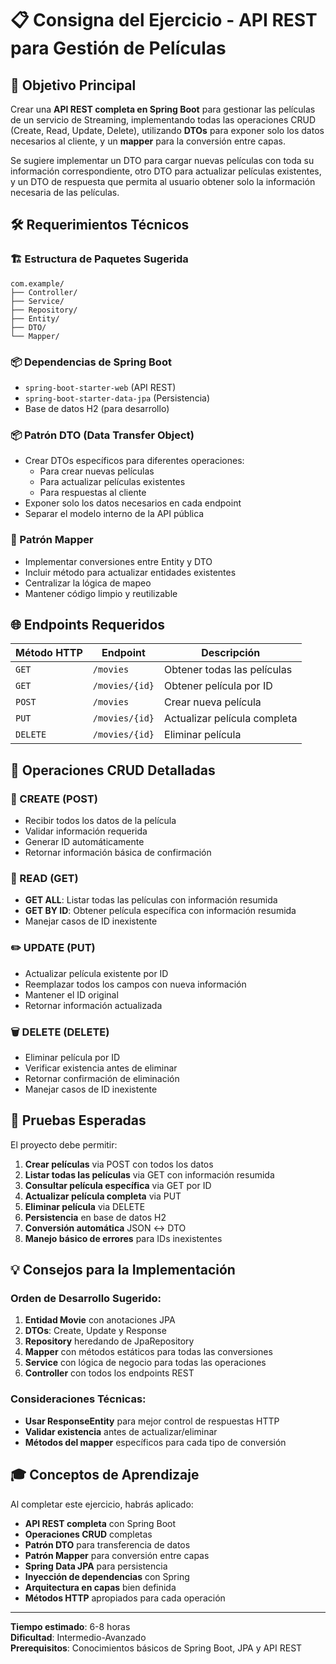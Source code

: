# 📋 Consigna del Ejercicio - API REST para Gestión de Películas

## 🎯 Objetivo Principal

Crear una **API REST completa en Spring Boot** para gestionar las películas de un servicio de Streaming, implementando todas las operaciones CRUD (Create, Read, Update, Delete), utilizando **DTOs** para exponer solo los datos necesarios al cliente, y un **mapper** para la conversión entre capas.

Se sugiere implementar un DTO para cargar nuevas películas con toda su información correspondiente, otro DTO para actualizar películas existentes, y un DTO de respuesta que permita al usuario obtener solo la información necesaria de las películas.

## 🛠️ Requerimientos Técnicos

### 🏗️ Estructura de Paquetes Sugerida
```
com.example/
├── Controller/
├── Service/
├── Repository/
├── Entity/
├── DTO/
└── Mapper/
```

### 📦 Dependencias de Spring Boot
- `spring-boot-starter-web` (API REST)
- `spring-boot-starter-data-jpa` (Persistencia)
- Base de datos H2 (para desarrollo)

### 📦 Patrón DTO (Data Transfer Object)

- Crear DTOs específicos para diferentes operaciones:
  - Para crear nuevas películas
  - Para actualizar películas existentes  
  - Para respuestas al cliente
- Exponer solo los datos necesarios en cada endpoint
- Separar el modelo interno de la API pública

### 🔄 Patrón Mapper

- Implementar conversiones entre Entity y DTO
- Incluir método para actualizar entidades existentes
- Centralizar la lógica de mapeo
- Mantener código limpio y reutilizable

## 🌐 Endpoints Requeridos

| Método HTTP | Endpoint | Descripción |
|-------------|----------|-------------|
| `GET` | `/movies` | Obtener todas las películas |
| `GET` | `/movies/{id}` | Obtener película por ID |
| `POST` | `/movies` | Crear nueva película |
| `PUT` | `/movies/{id}` | Actualizar película completa |
| `DELETE` | `/movies/{id}` | Eliminar película |

## 🎯 Operaciones CRUD Detalladas

### 📝 CREATE (POST)
- Recibir todos los datos de la película
- Validar información requerida
- Generar ID automáticamente
- Retornar información básica de confirmación

### 📖 READ (GET)
- **GET ALL**: Listar todas las películas con información resumida
- **GET BY ID**: Obtener película específica con información resumida
- Manejar casos de ID inexistente

### ✏️ UPDATE (PUT)
- Actualizar película existente por ID
- Reemplazar todos los campos con nueva información
- Mantener el ID original
- Retornar información actualizada

### 🗑️ DELETE (DELETE)
- Eliminar película por ID
- Verificar existencia antes de eliminar
- Retornar confirmación de eliminación
- Manejar casos de ID inexistente

## 🧪 Pruebas Esperadas

El proyecto debe permitir:

1. **Crear películas** via POST con todos los datos
2. **Listar todas las películas** via GET con información resumida
3. **Consultar película específica** via GET por ID
4. **Actualizar película completa** via PUT
5. **Eliminar película** via DELETE
6. **Persistencia** en base de datos H2
7. **Conversión automática** JSON ↔ DTO
8. **Manejo básico de errores** para IDs inexistentes

## 💡 Consejos para la Implementación

### Orden de Desarrollo Sugerido:
1. **Entidad Movie** con anotaciones JPA
2. **DTOs**: Create, Update y Response
3. **Repository** heredando de JpaRepository
4. **Mapper** con métodos estáticos para todas las conversiones
5. **Service** con lógica de negocio para todas las operaciones
6. **Controller** con todos los endpoints REST

### Consideraciones Técnicas:
- **Usar ResponseEntity** para mejor control de respuestas HTTP
- **Validar existencia** antes de actualizar/eliminar
- **Métodos del mapper** específicos para cada tipo de conversión

## 🎓 Conceptos de Aprendizaje

Al completar este ejercicio, habrás aplicado:
- **API REST completa** con Spring Boot
- **Operaciones CRUD** completas
- **Patrón DTO** para transferencia de datos
- **Patrón Mapper** para conversión entre capas
- **Spring Data JPA** para persistencia
- **Inyección de dependencias** con Spring
- **Arquitectura en capas** bien definida
- **Métodos HTTP** apropiados para cada operación

---

**Tiempo estimado**: 6-8 horas  
**Dificultad**: Intermedio-Avanzado  
**Prerequisitos**: Conocimientos básicos de Spring Boot, JPA y API REST
